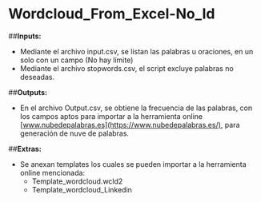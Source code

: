 # Wordcloud_From_Excel-No_Id
##**Inputs:** 
- Mediante el archivo input.csv, se listan las palabras u oraciones, en un solo con un campo (No hay límite)
- Mediante el archivo stopwords.csv, el script excluye palabras no deseadas.

##**Outputs:** 
- En el archivo Output.csv, se obtiene la frecuencia de las palabras, con los campos aptos para importar a la herramienta online [www.nubedepalabras.es](https://www.nubedepalabras.es/), para generación de nuve de palabras.

##**Extras:**
- Se anexan templates los cuales se pueden importar a la herramienta online mencionada:
    - Template_wordcloud.wcld2
    - Template_wordcloud_Linkedin